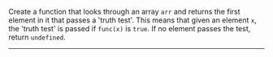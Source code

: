 <div class="challenge-instructions basic-algorithm-scripting"><div><section id="description">
<p>Create a function that looks through an array <code>arr</code> and returns the first element in it that passes a 'truth test'. This means that given an element <code>x</code>, the 'truth test' is passed if <code>func(x)</code> is <code>true</code>. If no element passes the test, return <code>undefined</code>.</p>
</section></div><hr/></div>